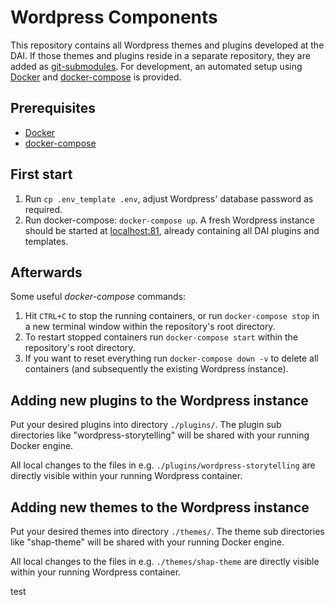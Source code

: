 # Wordpress Components

This repository contains all Wordpress themes and plugins developed at the DAI. If those themes and plugins reside in a
separate repository, they are added as [git-submodules](https://git-scm.com/docs/git-submodule). For development, an 
automated setup using [Docker](https://www.docker.com/) and [docker-compose](https://docs.docker.com/compose/) is 
provided.

## Prerequisites

* [Docker](https://www.docker.com/)
* [docker-compose](https://docs.docker.com/compose/)

## First start

1. Run `cp .env_template .env`, adjust Wordpress' database password as required.
2. Run docker-compose: `docker-compose up`. A fresh Wordpress instance should be started at 
[localhost:81](http://localhost:81), already containing all DAI plugins and templates.

## Afterwards

Some useful _docker-compose_ commands:
1. Hit `CTRL+C` to stop the running containers, or run `docker-compose stop` in a new terminal window within the 
repository's root directory.
2. To restart stopped containers run `docker-compose start` within the repository's root directory.
3. If you want to reset everything run `docker-compose down -v` to delete all containers (and subsequently the existing
 Wordpress instance).

## Adding new plugins to the Wordpress instance

Put your desired plugins into directory `./plugins/`. The plugin sub directories like "wordpress-storytelling"
will be shared with your running Docker engine.

All local changes to the files in e.g. `./plugins/wordpress-storytelling` are directly visible within your running Wordpress
container.

## Adding new themes to the Wordpress instance

Put your desired themes into directory `./themes/`. The theme sub directories like "shap-theme"
will be shared with your running Docker engine.

All local changes to the files in e.g. `./themes/shap-theme` are directly visible within your running Wordpress
container.

test